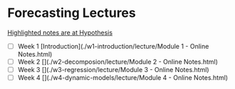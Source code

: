 
# Forecasting Lectures

[Highlighted notes are at Hypothesis](https://hypothes.is/groups/dzLQPNN8/forecasting)

- [ ] Week 1 [Introduction](./w1-introduction/lecture/Module 1 - Online Notes.html)
- [ ] Week 2 [](./w2-decomposion/lecture/Module 2 - Online Notes.html)
- [ ] Week 3 [](./w3-regression/lecture/Module 3 - Online Notes.html)
- [ ] Week 4 [](./w4-dynamic-models/lecture/Module 4 - Online Notes.html)
